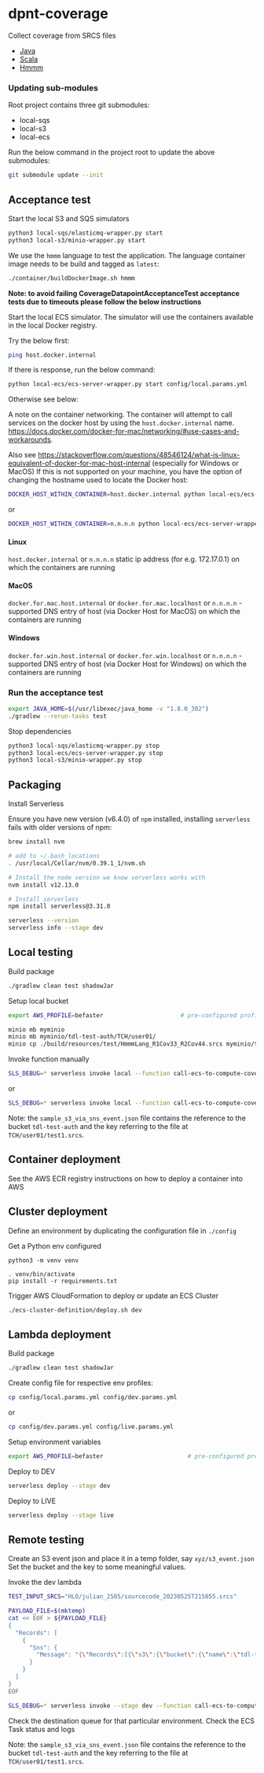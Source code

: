 # dpnt-coverage

Collect coverage from SRCS files

- [Java](./container/images/java/)
- [Scala](./container/images/scala/)
- [Hmmm](./container/images/hmmm/)

### Updating sub-modules

Root project contains three git submodules:

- local-sqs
- local-s3
- local-ecs

Run the below command in the project root to update the above submodules:

```bash
git submodule update --init
```

## Acceptance test

Start the local S3 and SQS simulators
```bash
python3 local-sqs/elasticmq-wrapper.py start
python3 local-s3/minio-wrapper.py start
```

We use the `hmmm` language to test the application.
The language container image needs to be build and tagged as `latest`:
```bash
./container/buildDockerImage.sh hmmm
```

**Note: to avoid failing CoverageDatapointAcceptanceTest acceptance tests due to timeouts please follow the below instructions** 

Start the local ECS simulator. The simulator will use the containers available in the local Docker registry.

Try the below first:

```bash 
ping host.docker.internal
```

If there is response, run the below command:

```bash
python local-ecs/ecs-server-wrapper.py start config/local.params.yml
```

Otherwise see below:

A note on the container networking. The container will attempt to call services on the docker host by using the `host.docker.internal` name.
https://docs.docker.com/docker-for-mac/networking/#use-cases-and-workarounds. 

Also see https://stackoverflow.com/questions/48546124/what-is-linux-equivalent-of-docker-for-mac-host-internal (especially for Windows or MacOS)
If this is not supported on your machine, you have the option of changing the hostname used to locate the Docker host:
```bash
DOCKER_HOST_WITHIN_CONTAINER=host.docker.internal python local-ecs/ecs-server-wrapper.py start config/local.params.yml
```
or

```bash
DOCKER_HOST_WITHIN_CONTAINER=n.n.n.n python local-ecs/ecs-server-wrapper.py start config/local.params.yml
```

#### Linux
`host.docker.internal` or `n.n.n.n` static ip address (for e.g. 172.17.0.1) on which the containers are running  

#### MacOS
`docker.for.mac.host.internal` or `docker.for.mac.localhost` or `n.n.n.n` - supported DNS entry of host (via Docker Host for MacOS) on which the containers are running 

#### Windows
`docker.for.win.host.internal` or `docker.for.win.localhost` or `n.n.n.n` - supported DNS entry of host (via Docker Host for Windows) on which the containers are running

### Run the acceptance test

```bash
export JAVA_HOME=$(/usr/libexec/java_home -v "1.8.0_302")
./gradlew --rerun-tasks test
```

Stop dependencies
```bash
python3 local-sqs/elasticmq-wrapper.py stop
python3 local-ecs/ecs-server-wrapper.py stop
python3 local-s3/minio-wrapper.py stop
```

## Packaging

Install Serverless

Ensure you have new version (v6.4.0) of `npm` installed, installing `serverless` fails with older versions of npm:

```bash
brew install nvm

# add to ~/.bash_locations
. /usr/local/Cellar/nvm/0.39.1_1/nvm.sh

# Install the node version we know serverless works with
nvm install v12.13.0

# Install serverless 
npm install serverless@3.31.0

serverless --version
serverless info --stage dev
```

## Local testing

Build package
```bash
./gradlew clean test shadowJar
```

Setup local bucket

```bash
export AWS_PROFILE=befaster                      # pre-configured profile contained in ~/.aws/credentials

minio mb myminio
minio mb myminio/tdl-test-auth/TCH/user01/
minio cp ./build/resources/test/HmmmLang_R1Cov33_R2Cov44.srcs myminio/tdl-test-auth/TCH/user01/test1.srcs
```

Invoke function manually
```bash
SLS_DEBUG=* serverless invoke local --function call-ecs-to-compute-coverage --path ../dpnt-sourcecode/src/test/resources/tdl/datapoint/sourcecode/sample_s3_via_sns_event.json
```
or

```bash
SLS_DEBUG=* serverless invoke local --function call-ecs-to-compute-coverage --path src/test/resources/tdl/datapoint/coverage/sample_s3_via_sns_event.json
```

Note: the `sample_s3_via_sns_event.json` file contains the reference to the bucket `tdl-test-auth` and the key referring to the file at `TCH/user01/test1.srcs`.

## Container deployment

See the AWS ECR registry instructions on how to deploy a container into AWS


## Cluster deployment

Define an environment by duplicating the configuration file in `./config`

Get a Python env configured
```shell
python3 -m venv venv

. venv/bin/activate
pip install -r requirements.txt
```

Trigger AWS CloudFormation to deploy or update an ECS Cluster
```bash
./ecs-cluster-definition/deploy.sh dev
```

## Lambda deployment

Build package
```bash
./gradlew clean test shadowJar
```

Create config file for respective env profiles:

```bash
cp config/local.params.yml config/dev.params.yml
```

or

```bash
cp config/dev.params.yml config/live.params.yml
```

Setup environment variables

```bash
export AWS_PROFILE=befaster                        # pre-configured profile contained in ~/.aws/credentials
```

Deploy to DEV
```bash
serverless deploy --stage dev
```

Deploy to LIVE
```bash
serverless deploy --stage live
```

## Remote testing

Create an S3 event json and place it in a temp folder, say `xyz/s3_event.json`
Set the bucket and the key to some meaningful values.

Invoke the dev lambda
```bash
TEST_INPUT_SRCS="HLO/julian_2505/sourcecode_20230525T215055.srcs"

PAYLOAD_FILE=$(mktemp)
cat << EOF > ${PAYLOAD_FILE}
{
  "Records": [
    {
      "Sns": {
        "Message": "{\"Records\":[{\"s3\":{\"bucket\":{\"name\":\"tdl-test-auth\"},\"object\":{\"key\":\"${TEST_INPUT_SRCS}\"}}}]}"
      }
    }
  ]
}
EOF

SLS_DEBUG=* serverless invoke --stage dev --function call-ecs-to-compute-coverage --path ${PAYLOAD_FILE} --log
```

Check the destination queue for that particular environment.
Check the ECS Task status and logs

Note: the `sample_s3_via_sns_event.json` file contains the reference to the bucket `tdl-test-auth` and the key referring to the file at `TCH/user01/test1.srcs`.
